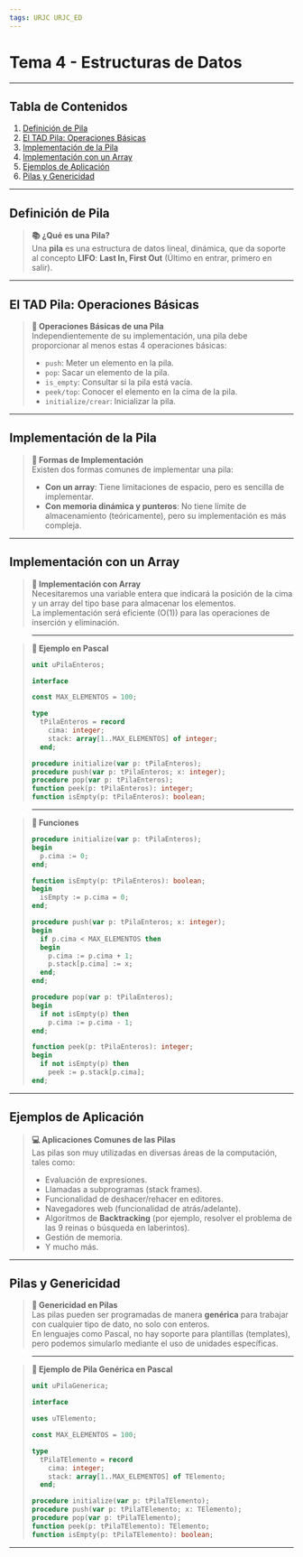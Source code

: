 ```yaml
---
tags: URJC URJC_ED
---
```


# Tema 4 - Estructuras de Datos

---

## Tabla de Contenidos

1. [Definición de Pila](#Definición%20de%20Pila)
2. [El TAD Pila: Operaciones Básicas](#El%20TAD%20Pila%20Operaciones%20Básicas)
3. [Implementación de la Pila](#Implementación%20de%20la%20Pila)
4. [Implementación con un Array](#Implementación%20con%20un%20Array)
5. [Ejemplos de Aplicación](#Ejemplos%20de%20Aplicación)
6. [Pilas y Genericidad](#Pilas%20y%20Genericidad)

---

## Definición de Pila

> **📚 ¿Qué es una Pila?**  
> Una **pila** es una estructura de datos lineal, dinámica, que da soporte al concepto **LIFO**: **Last In, First Out** (Último en entrar, primero en salir).

---

## El TAD Pila: Operaciones Básicas

> **🔧 Operaciones Básicas de una Pila**  
> Independientemente de su implementación, una pila debe proporcionar al menos estas 4 operaciones básicas:
> - `push`: Meter un elemento en la pila.
> - `pop`: Sacar un elemento de la pila.
> - `is_empty`: Consultar si la pila está vacía.
> - `peek/top`: Conocer el elemento en la cima de la pila.
> - `initialize/crear`: Inicializar la pila.

---

## Implementación de la Pila

> **🔨 Formas de Implementación**  
> Existen dos formas comunes de implementar una pila:  
> - **Con un array**: Tiene limitaciones de espacio, pero es sencilla de implementar.  
> - **Con memoria dinámica y punteros**: No tiene límite de almacenamiento (teóricamente), pero su implementación es más compleja.

---

## Implementación con un Array

> **🔲 Implementación con Array**  
> Necesitaremos una variable entera que indicará la posición de la cima y un array del tipo base para almacenar los elementos.  
> La implementación será eficiente (O(1)) para las operaciones de inserción y eliminación.

> ---

> **📑 Ejemplo en Pascal**  
> ```pascal
> unit uPilaEnteros;
> 
> interface
> 
> const MAX_ELEMENTOS = 100;
> 
> type
>   tPilaEnteros = record
>     cima: integer;
>     stack: array[1..MAX_ELEMENTOS] of integer;
>   end;
> 
> procedure initialize(var p: tPilaEnteros);
> procedure push(var p: tPilaEnteros; x: integer);
> procedure pop(var p: tPilaEnteros);
> function peek(p: tPilaEnteros): integer;
> function isEmpty(p: tPilaEnteros): boolean;
> ```

> ---

> **📌 Funciones**
> ```pascal
> procedure initialize(var p: tPilaEnteros);
> begin
>   p.cima := 0;
> end;
> 
> function isEmpty(p: tPilaEnteros): boolean;
> begin
>   isEmpty := p.cima = 0;
> end;
> 
> procedure push(var p: tPilaEnteros; x: integer);
> begin
>   if p.cima < MAX_ELEMENTOS then
>   begin
>     p.cima := p.cima + 1;
>     p.stack[p.cima] := x;
>   end;
> end;
> 
> procedure pop(var p: tPilaEnteros);
> begin
>   if not isEmpty(p) then
>     p.cima := p.cima - 1;
> end;
> 
> function peek(p: tPilaEnteros): integer;
> begin
>   if not isEmpty(p) then
>     peek := p.stack[p.cima];
> end;
> 
> ```

---

## Ejemplos de Aplicación

> **💻 Aplicaciones Comunes de las Pilas**  
> Las pilas son muy utilizadas en diversas áreas de la computación, tales como:
> - Evaluación de expresiones.
> - Llamadas a subprogramas (stack frames).
> - Funcionalidad de deshacer/rehacer en editores.
> - Navegadores web (funcionalidad de atrás/adelante).
> - Algoritmos de **Backtracking** (por ejemplo, resolver el problema de las 9 reinas o búsqueda en laberintos).
> - Gestión de memoria.
> - Y mucho más.

---

## Pilas y Genericidad

> **🧩 Genericidad en Pilas**  
> Las pilas pueden ser programadas de manera **genérica** para trabajar con cualquier tipo de dato, no solo con enteros.  
> En lenguajes como Pascal, no hay soporte para plantillas (templates), pero podemos simularlo mediante el uso de unidades específicas.

> ---

> **📑 Ejemplo de Pila Genérica en Pascal**  
> ```pascal
> unit uPilaGenerica;
> 
> interface
> 
> uses uTElemento;
> 
> const MAX_ELEMENTOS = 100;
> 
> type
>   tPilaTElemento = record
>     cima: integer;
>     stack: array[1..MAX_ELEMENTOS] of TElemento;
>   end;
> 
> procedure initialize(var p: tPilaTElemento);
> procedure push(var p: tPilaTElemento; x: TElemento);
> procedure pop(var p: tPilaTElemento);
> function peek(p: tPilaTElemento): TElemento;
> function isEmpty(p: tPilaTElemento): boolean;
> ```

---